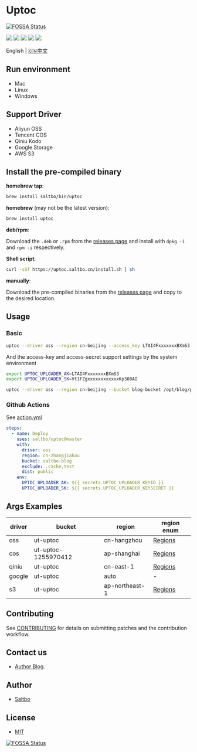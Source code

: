 # Uptoc
[![FOSSA Status](https://app.fossa.com/api/projects/git%2Bgithub.com%2Fsaltbo%2Fuptoc.svg?type=shield)](https://app.fossa.com/projects/git%2Bgithub.com%2Fsaltbo%2Fuptoc?ref=badge_shield)


[![](https://github.com/saltbo/uptoc/workflows/build/badge.svg)](https://github.com/saltbo/uptoc/actions?query=workflow%3Abuild)
[![](https://codecov.io/gh/saltbo/uptoc/branch/master/graph/badge.svg)](https://codecov.io/gh/saltbo/uptoc)
[![](https://api.codacy.com/project/badge/Grade/88817db9b3b04c0293c9d001d574a5ef)](https://app.codacy.com/manual/saltbo/uptoc?utm_source=github.com&utm_medium=referral&utm_content=saltbo/uptoc&utm_campaign=Badge_Grade_Dashboard)
[![](https://img.shields.io/github/v/release/saltbo/uptoc.svg)](https://github.com/saltbo/uptoc/releases)
[![](https://img.shields.io/github/license/saltbo/uptoc.svg)](https://github.com/saltbo/uptoc/blob/master/LICENSE)

English | [🇨🇳中文](https://saltbo.cn/uptoc)

## Run environment
- Mac
- Linux
- Windows

## Support Driver 
- Aliyun OSS
- Tencent COS
- Qiniu Kodo
- Google Storage
- AWS S3

## Install the pre-compiled binary

**homebrew tap**:

```bash
brew install saltbo/bin/uptoc
```

**homebrew** (may not be the latest version):

```bash
brew install uptoc
```

**deb/rpm**:

Download the `.deb` or `.rpm` from the [releases page](https://github.com/saltbo/uptoc/releases) and
install with `dpkg -i` and `rpm -i` respectively.

**Shell script**:

```bash
curl -sSf https://uptoc.saltbo.cn/install.sh | sh
```

**manually**:

Download the pre-compiled binaries from the [releases page](https://github.com/saltbo/uptoc/releases) and
copy to the desired location.

## Usage

### Basic
```bash
uptoc --driver oss --region cn-beijing --access_key LTAI4FxxxxxxxBXmS3 --secret_key Vt1FZgxxxxxxxxxxxxKp380AI --bucket demo-bucket /opt/blog/public
```

And the access-key and access-secret support settings by the system environment
```bash
export UPTOC_UPLOADER_AK=LTAI4FxxxxxxxBXmS3
export UPTOC_UPLOADER_SK=Vt1FZgxxxxxxxxxxxxKp380AI

uptoc --driver oss --region cn-beijing --bucket blog-bucket /opt/blog/public
```

### Github Actions

See [action.yml](action.yml)

```yml
steps:
  - name: Deploy
    uses: saltbo/uptoc@master
    with:
      driver: oss
      region: cn-zhangjiakou
      bucket: saltbo-blog
      exclude: .cache,test
      dist: public
    env:
      UPTOC_UPLOADER_AK: ${{ secrets.UPTOC_UPLOADER_KEYID }}
      UPTOC_UPLOADER_SK: ${{ secrets.UPTOC_UPLOADER_KEYSECRET }}
```

## Args Examples
| driver | bucket | region | region enum |
| -----  | --------- | ------ | ---- |
| oss    | ut-uptoc  | cn-hangzhou | [Regions](https://help.aliyun.com/document_detail/31837.html?spm=a2c4g.11186623.2.12.5fdb25b7xyEcuF#concept-zt4-cvy-5db)  |
| cos    | ut-uptoc-1255970412 | ap-shanghai  |  [Regions](https://cloud.tencent.com/document/product/436/6224)  |
| qiniu  | ut-uptoc  | cn-east-1 |  [Regions](https://developer.qiniu.com/kodo/manual/4088/s3-access-domainname)  |
| google | ut-uptoc  | auto  | - |
| s3     | ut-uptoc  | ap-northeast-1  |  [Regions](https://docs.aws.amazon.com/general/latest/gr/rande.html#regional-endpoints)  |

## Contributing
See [CONTRIBUTING](CONTRIBUTING.md) for details on submitting patches and the contribution workflow.

## Contact us
- [Author Blog](https://saltbo.cn).

## Author
- [Saltbo](https://github.com/saltbo)

## License
- [MIT](https://github.com/saltbo/uptoc/blob/master/LICENSE)


[![FOSSA Status](https://app.fossa.com/api/projects/git%2Bgithub.com%2Fsaltbo%2Fuptoc.svg?type=large)](https://app.fossa.com/projects/git%2Bgithub.com%2Fsaltbo%2Fuptoc?ref=badge_large)